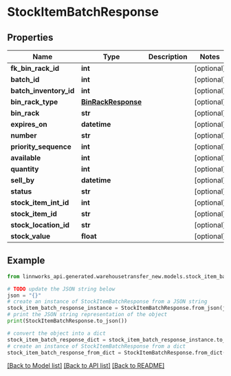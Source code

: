# StockItemBatchResponse


## Properties

Name | Type | Description | Notes
------------ | ------------- | ------------- | -------------
**fk_bin_rack_id** | **int** |  | [optional] 
**batch_id** | **int** |  | [optional] 
**batch_inventory_id** | **int** |  | [optional] 
**bin_rack_type** | [**BinRackResponse**](BinRackResponse.md) |  | [optional] 
**bin_rack** | **str** |  | [optional] 
**expires_on** | **datetime** |  | [optional] 
**number** | **str** |  | [optional] 
**priority_sequence** | **int** |  | [optional] 
**available** | **int** |  | [optional] 
**quantity** | **int** |  | [optional] 
**sell_by** | **datetime** |  | [optional] 
**status** | **str** |  | [optional] 
**stock_item_int_id** | **int** |  | [optional] 
**stock_item_id** | **str** |  | [optional] 
**stock_location_id** | **str** |  | [optional] 
**stock_value** | **float** |  | [optional] 

## Example

```python
from linnworks_api.generated.warehousetransfer_new.models.stock_item_batch_response import StockItemBatchResponse

# TODO update the JSON string below
json = "{}"
# create an instance of StockItemBatchResponse from a JSON string
stock_item_batch_response_instance = StockItemBatchResponse.from_json(json)
# print the JSON string representation of the object
print(StockItemBatchResponse.to_json())

# convert the object into a dict
stock_item_batch_response_dict = stock_item_batch_response_instance.to_dict()
# create an instance of StockItemBatchResponse from a dict
stock_item_batch_response_from_dict = StockItemBatchResponse.from_dict(stock_item_batch_response_dict)
```
[[Back to Model list]](../README.md#documentation-for-models) [[Back to API list]](../README.md#documentation-for-api-endpoints) [[Back to README]](../README.md)



